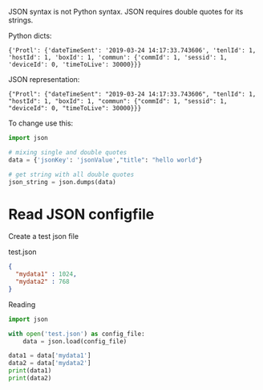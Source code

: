 <!-- TITLE: Json -->


JSON syntax is not Python syntax. JSON requires double quotes for its strings.

Python dicts:

`{'Protl': {'dateTimeSent': '2019-03-24 14:17:33.743606', 'tenlId': 1, 'hostId': 1, 'boxId': 1, 'commun': {'commId': 1, 'sessid': 1, 'deviceId': 0, 'timeToLive': 30000}}}
`

JSON representation:

`{"Protl": {"dateTimeSent": "2019-03-24 14:17:33.743606", "tenlId": 1, "hostId": 1, "boxId": 1, "commun": {"commId": 1, "sessid": 1, "deviceId": 0, "timeToLive": 30000}}}
`

To change use this:


```python
import json

# mixing single and double quotes
data = {'jsonKey': 'jsonValue',"title": "hello world"}

# get string with all double quotes
json_string = json.dumps(data) 
```

# Read JSON configfile

Create a test json file 

test.json

```json
{
  "mydata1" : 1024,
  "mydata2" : 768
}
```

Reading


```python
import json

with open('test.json') as config_file:
    data = json.load(config_file)

data1 = data['mydata1']
data2 = data['mydata2']
print(data1)
print(data2)
```

